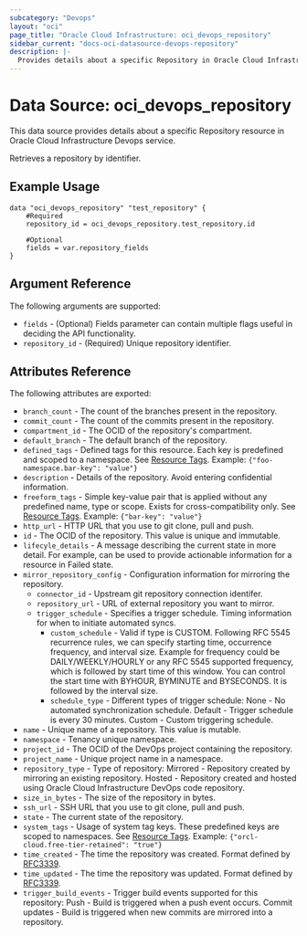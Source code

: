 ```yaml
---
subcategory: "Devops"
layout: "oci"
page_title: "Oracle Cloud Infrastructure: oci_devops_repository"
sidebar_current: "docs-oci-datasource-devops-repository"
description: |-
  Provides details about a specific Repository in Oracle Cloud Infrastructure Devops service
---
```


# Data Source: oci_devops_repository
This data source provides details about a specific Repository resource in Oracle Cloud Infrastructure Devops service.

Retrieves a repository by identifier.

## Example Usage

```hcl
data "oci_devops_repository" "test_repository" {
	#Required
	repository_id = oci_devops_repository.test_repository.id

	#Optional
	fields = var.repository_fields
}
```

## Argument Reference

The following arguments are supported:

* `fields` - (Optional) Fields parameter can contain multiple flags useful in deciding the API functionality.
* `repository_id` - (Required) Unique repository identifier.


## Attributes Reference

The following attributes are exported:

* `branch_count` - The count of the branches present in the repository.
* `commit_count` - The count of the commits present in the repository.
* `compartment_id` - The OCID of the repository's compartment.
* `default_branch` - The default branch of the repository.
* `defined_tags` - Defined tags for this resource. Each key is predefined and scoped to a namespace. See [Resource Tags](https://docs.cloud.oracle.com/iaas/Content/General/Concepts/resourcetags.htm). Example: `{"foo-namespace.bar-key": "value"}`
* `description` - Details of the repository. Avoid entering confidential information.
* `freeform_tags` - Simple key-value pair that is applied without any predefined name, type or scope. Exists for cross-compatibility only.  See [Resource Tags](https://docs.cloud.oracle.com/iaas/Content/General/Concepts/resourcetags.htm). Example: `{"bar-key": "value"}`
* `http_url` - HTTP URL that you use to git clone, pull and push.
* `id` - The OCID of the repository. This value is unique and immutable.
* `lifecyle_details` - A message describing the current state in more detail. For example, can be used to provide actionable information for a resource in Failed state.
* `mirror_repository_config` - Configuration information for mirroring the repository.
	* `connector_id` - Upstream git repository connection identifer.
	* `repository_url` - URL of external repository you want to mirror.
	* `trigger_schedule` - Specifies a trigger schedule. Timing information for when to initiate automated syncs.
		* `custom_schedule` - Valid if type is CUSTOM. Following RFC 5545 recurrence rules, we can specify starting time, occurrence frequency, and interval size. Example for frequency could be DAILY/WEEKLY/HOURLY or any RFC 5545 supported frequency, which is followed by start time of this window.  You can control the start time with BYHOUR, BYMINUTE and BYSECONDS. It is followed by the interval size. 
		* `schedule_type` - Different types of trigger schedule: None - No automated synchronization schedule. Default - Trigger schedule is every 30 minutes. Custom - Custom triggering schedule. 
* `name` - Unique name of a repository. This value is mutable.
* `namespace` - Tenancy unique namespace.
* `project_id` - The OCID of the DevOps project containing the repository.
* `project_name` - Unique project name in a namespace.
* `repository_type` - Type of repository: Mirrored - Repository created by mirroring an existing repository. Hosted - Repository created and hosted using Oracle Cloud Infrastructure DevOps code repository. 
* `size_in_bytes` - The size of the repository in bytes.
* `ssh_url` - SSH URL that you use to git clone, pull and push.
* `state` - The current state of the repository.
* `system_tags` - Usage of system tag keys. These predefined keys are scoped to namespaces. See [Resource Tags](https://docs.cloud.oracle.com/iaas/Content/General/Concepts/resourcetags.htm). Example: `{"orcl-cloud.free-tier-retained": "true"}`
* `time_created` - The time the repository was created. Format defined by [RFC3339](https://datatracker.ietf.org/doc/html/rfc3339).
* `time_updated` - The time the repository was updated. Format defined by [RFC3339](https://datatracker.ietf.org/doc/html/rfc3339).
* `trigger_build_events` - Trigger build events supported for this repository: Push - Build is triggered when a push event occurs. Commit updates - Build is triggered when new commits are mirrored into a repository. 

